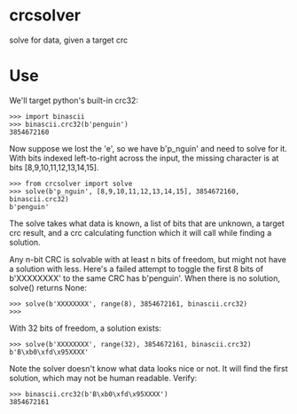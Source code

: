 # crcsolver

solve for data, given a target crc

# Use

We'll target python's built-in crc32:

```
>>> import binascii
>>> binascii.crc32(b'penguin')
3854672160
```

Now suppose we lost the 'e', so we have b'p_nguin' and need to solve for it. With bits indexed left-to-right across the input, the missing character is at bits [8,9,10,11,12,13,14,15].

```
>>> from crcsolver import solve
>>> solve(b'p_nguin', [8,9,10,11,12,13,14,15], 3854672160, binascii.crc32)
b'penguin'
```

The solve takes what data is known, a list of bits that are unknown, a target crc result, and a crc calculating function which it will call while finding a solution.

Any n-bit CRC is solvable with at least n bits of freedom, but might not have a solution with less. Here's a failed attempt to toggle the first 8 bits of b'XXXXXXXX' to the same CRC has b'penguin'. When there is no solution, solve() returns None:

```
>>> solve(b'XXXXXXXX', range(8), 3854672161, binascii.crc32)
>>>
```

With 32 bits of freedom, a solution exists:

```
>>> solve(b'XXXXXXXX', range(32), 3854672161, binascii.crc32)
b'B\xb0\xfd\x95XXXX'
```

Note the solver doesn't know what data looks nice or not. It will find the first solution, which may not be human readable. Verify:

```
>>> binascii.crc32(b'B\xb0\xfd\x95XXXX')
3854672161
```
